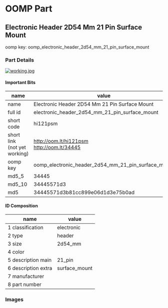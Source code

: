 # OOMP Part  
## Electronic Header 2D54 Mm 21 Pin Surface Mount  
  
oomp key: oomp_electronic_header_2d54_mm_21_pin_surface_mount  
  
### Part Details  
  
[![working.jpg](working_600.jpg)](working.jpg)  
  
#### Important Bits  
| name | value | 
| --- | --- | 
| name | Electronic Header 2D54 Mm 21 Pin Surface Mount | 
| full id | electronic_header_2d54_mm_21_pin_surface_mount | 
| short code | hi121psm | 
| short link<br>(not yet working) | http://oom.lt/hi121psm<br>http://oom.lt/34445 | 
| oomp key | oomp_electronic_header_2d54_mm_21_pin_surface_mount | 
| md5_5 | 34445 | 
| md5_10 | 34445571d3 | 
| md5 | 34445571d3b81cc899e06d1d3e75b0ad | 
#### ID Composition  
| name | value | 
| --- | --- | 
| 1 classification | electronic | 
| 2 type | header | 
| 3 size | 2d54_mm | 
| 4 color |  | 
| 5 description main | 21_pin | 
| 6 description extra | surface_mount | 
| 7 manufacturer |  | 
| 8 part number |  | 
### Images  
